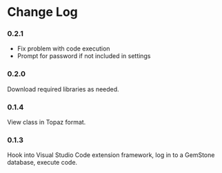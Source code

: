 # Change Log

### 0.2.1
* Fix problem with code execution
* Prompt for password if not included in settings
### 0.2.0
Download required libraries as needed.
### 0.1.4
View class in Topaz format.
### 0.1.3
Hook into Visual Studio Code extension framework, log in to a GemStone database, execute code.
